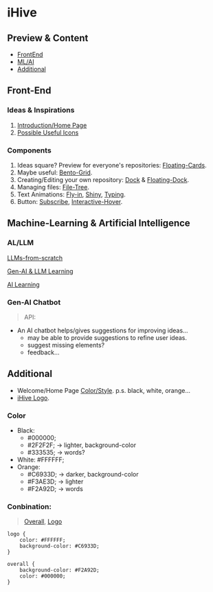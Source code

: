 # iHive

## Preview & Content
- [FrontEnd](#front-end)
- [ML/AI](#machine-learning--artificial-intelligence)
- [Additional](#additional)


## Front-End

### Ideas & Inspirations
1. [Introduction/Home Page](https://www.whitelabeliq.com/)
2. [Possible Useful Icons](https://www.uicons.com/icons-round?weight=medium)

### Components
1. Ideas square? Preview for everyone's repositories: [Floating-Cards](https://magicui.design/docs/components/marquee).
2. Maybe useful: [Bento-Grid](https://magicui.design/docs/components/bento-grid).
3. Creating/Editing your own repository: [Dock](https://magicui.design/docs/components/dock) & [Floating-Dock](https://ui.aceternity.com/components/floating-dock).
4. Managing files: [File-Tree](https://magicui.design/docs/components/file-tree).
5. Text Animations: [Fly-in](https://magicui.design/docs/components/text-animate), [Shiny](https://magicui.design/docs/components/animated-shiny-text), [Typing](https://magicui.design/docs/components/typing-animation).
6. Button: [Subscribe](https://magicui.design/docs/components/animated-subscribe-button), [Interactive-Hover](https://magicui.design/docs/components/interactive-hover-button).



## Machine-Learning & Artificial Intelligence

### AL/LLM
[LLMs-from-scratch](https://github.com/rasbt/LLMs-from-scratch)

[Gen-AI & LLM Learning](https://www.nvidia.com/en-us/learn/learning-path/generative-ai-llm/?ncid=ref-inpa-317254&deeplink=courses--4#courses-item-7757ba5d77)

[AI Learning](https://www.nvidia.com/en-us/learn/ai-learning-essentials/?ncid=ref-inpa-719993)

### Gen-AI Chatbot
> API: []()

- An AI chatbot helps/gives suggestions for improving ideas... 
    - may be able to provide suggestions to refine user ideas. 
    - suggest missing elements?
    - feedback...


## Additional
- Welcome/Home Page [Color/Style](https://pin.it/7psqTW84U). 
p.s. black, white, orange...
- [iHive Logo](https://pin.it/7tnCj3e34).

### Color
- Black: 
    - #000000;
    - #2F2F2F;  -> lighter, background-color
    - #333535;  -> words?
- White: #FFFFFF;
- Orange: 
    - #C6933D;  -> darker, background-color
    - #F3AE3D;  -> lighter
    - #F2A92D;  -> words

### Conbination:
> [Overall](https://pin.it/3uVu6Afb5), [Logo](https://pin.it/3uVu6Afb5)

```
logo {
    color: #FFFFFF;
    background-color: #C6933D;
}

overall {
    background-color: #F2A92D;
    color: #000000;
}
```
